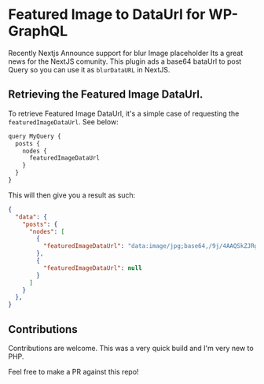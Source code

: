 # Featured Image to DataUrl  for WP-GraphQL

Recently Nextjs Announce support for blur Image placeholder Its a great news for the NextJS comunity. This plugin ads a base64 bataUrl to post Query so you can use it as `blurDataURL` in NextJS.


## Retrieving the Featured Image DataUrl.

To retrieve Featured Image DataUrl, it's a simple case of requesting the `featuredImageDataUrl`. See below:

```js
query MyQuery {
  posts {
    nodes {
      featuredImageDataUrl
    }
  }
}

```

This will then give you a result as such:

```json
{
  "data": {
    "posts": {
      "nodes": [
        {
          "featuredImageDataUrl": "data:image/jpg;base64,/9j/4AAQSkZJRgABAQEAYABgAAD//g.........................."
        },
        {
          "featuredImageDataUrl": null
        }
      ]
    }
  },
}
```



## Contributions

Contributions are welcome. This was a very quick build and I'm very new to PHP.

Feel free to make a PR against this repo!